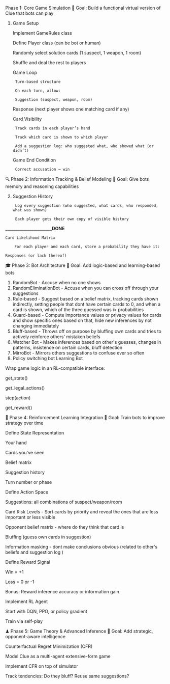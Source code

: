 Phase 1: Core Game Simulation
🎯 Goal: Build a functional virtual version of Clue that bots can play

1. Game Setup

    Implement GameRules class

    Define Player class (can be bot or human)

    Randomly select solution cards (1 suspect, 1 weapon, 1 room)

    Shuffle and deal the rest to players

    Game Loop

        Turn-based structure

        On each turn, allow:

        Suggestion (suspect, weapon, room)

    Response (next player shows one matching card if any)

    Card Visibility

        Track cards in each player’s hand

        Track which card is shown to which player

        Add a suggestion log: who suggested what, who showed what (or didn’t)

    Game End Condition

        Correct accusation → win



🔍 Phase 2: Information Tracking & Belief Modeling
🎯 Goal: Give bots memory and reasoning capabilities

2. Suggestion History

        Log every suggestion (who suggested, what cards, who responded, what was shown)

        Each player gets their own copy of visible history

___________________________________________________________________________________DONE____________________________________________________________

    Card Likelihood Matrix

        For each player and each card, store a probability they have it:

    Responses (or lack thereof)

🎓 Phase 3: Bot Architecture
🎯 Goal: Add logic-based and learning-based bots

 1) RandomBot - Accuse when no one shows
 2) RandomEliminationBot - Accuse when you can cross off through your suggestions
 3) Rule-based - Suggest based on a belief matrix, tracking cards shown indirectly, setting people that dont have certain cards to 0, and when a card is shown, which of the three guessed was i> probabilities 
4) Guard-based - Compute importance values or privacy values for cards and show specific ones based on that, hide new inferences by not changing immediately
5) Bluff-based - Throws off on purpose by bluffing own cards and tries to actively reinforce others' mistaken beliefs
6) Watcher Bot - Makes inferences based on other's guesses, changes in patterns, insistence on certain cards, bluff detection 
7) MirroBot - Mirrors others suggestions to confuse ever so often
8) Policy switching bot 
Learning Bot

Wrap game logic in an RL-compatible interface:

get_state()

get_legal_actions()

step(action)

get_reward()

🧠 Phase 4: Reinforcement Learning Integration
🎯 Goal: Train bots to improve strategy over time

Define State Representation

Your hand

Cards you've seen

Belief matrix

Suggestion history

Turn number or phase

Define Action Space

Suggestions: all combinations of suspect/weapon/room

Card Risk Levels - Sort cards by priority and reveal the ones that are less important or less visible

Opponent belief matrix - where do they think that card is

Bluffing (guess own cards in suggestion)

Information masking - dont make conclusions obvious (related to other's beliefs and suggestion log  )

Define Reward Signal

Win = +1

Loss = 0 or -1

Bonus: Reward inference accuracy or information gain

Implement RL Agent

Start with DQN, PPO, or policy gradient

Train via self-play

♟ Phase 5: Game Theory & Advanced Inference
🎯 Goal: Add strategic, opponent-aware intelligence

Counterfactual Regret Minimization (CFR)

Model Clue as a multi-agent extensive-form game

Implement CFR on top of simulator

Track tendencies: Do they bluff? Reuse same suggestions?




